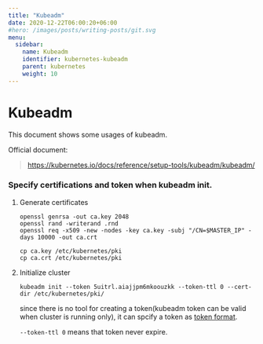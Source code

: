 ```yaml
---
title: "Kubeadm"
date: 2020-12-22T06:00:20+06:00
#hero: /images/posts/writing-posts/git.svg
menu:
  sidebar:
    name: Kubeadm
    identifier: kubernetes-kubeadm
    parent: kubernetes
    weight: 10
---
```


# Kubeadm

This document shows some usages of kubeadm.

Official document:

> https://kubernetes.io/docs/reference/setup-tools/kubeadm/kubeadm/

### Specify certifications and token when kubeadm init.

1. Generate certificates

   ```
   openssl genrsa -out ca.key 2048
   openssl rand -writerand .rnd
   openssl req -x509 -new -nodes -key ca.key -subj "/CN=$MASTER_IP" -days 10000 -out ca.crt

   cp ca.key /etc/kubernetes/pki
   cp ca.crt /etc/kubernetes/pki
   ```

2. Initialize cluster

   ```
   kubeadm init --token 5uitrl.aiajjpm6mkoouzkk --token-ttl 0 --cert-dir /etc/kubernetes/pki/
   ```

   since there is no tool for creating a token(kubeadm token can be valid when cluster is running only), it can spcify a token as [token format](https://kubernetes.io/docs/reference/access-authn-authz/bootstrap-tokens/#token-format).

   `--token-ttl 0` means that token never expire.
